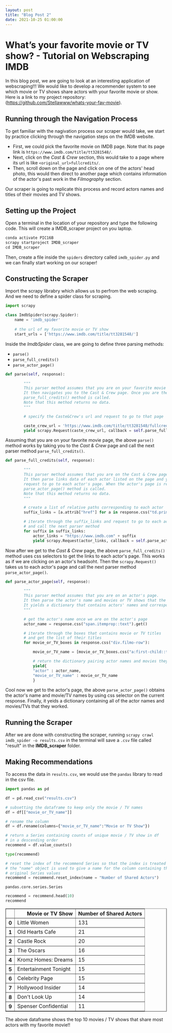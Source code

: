 ```yaml
---
layout: post
title: "Blog Post 2"
date: 2021-10-25 01:00:00
---
```


# What’s your favorite movie or TV show? - Tutorial on Webscraping IMDB

In this blog post, we are going to look at an interesting application of webscraping!!! We would like to develop a recommender system to see which movie or TV shows share actors with your favorite movie or show. \
Here is a link to my project repository: (https://github.com/Stellawww/whats-your-fav-movie).

## Running through the Navigation Process

To get familiar with the nagivation process our scraper would take, we start by practice clicking through the navigation steps on the IMDB website.
* First, we could pick the favorite movie on IMDB page. Note that its page link is 
`https://www.imdb.com/title/tt3281548/`.
* Next, click on the *Cast & Crew* section, this would take to a page where its url is like `<original_url>fullcredits/`.
* Then, scroll down on the page and click on one of the actors' head photo, this would then direct to another page which contains information of the actor's past work in the *Filmography* section.

Our scraper is going to replicate this process and record actors names and titles of their movies and TV shows.

## Setting up the Project

Open a terminal in the location of your repository and type the following code. This will create a IMDB_scraper project on you laptop.


```python
conda activate PIC16B
scrapy startproject IMDB_scraper
cd IMDB_scraper
```

Then, create a file inside the `spiders` directory called `imdb_spider.py` and we can finally start working on our scraper!

## Constructing the Scraper

Import the scrapy librabry which allows us to perfrom the web scraping.
And we need to define a spider class for scraping. 


```python
import scrapy

class ImdbSpider(scrapy.Spider):
    name = 'imdb_spider'
    
    # the url of my favorite movie or TV show
    start_urls = ['https://www.imdb.com/title/tt3281548/']

```

Inside the *ImdbSpider* class, we are going to define three parsing methods: 
* `parse()`
* `parse_full_credits()`
* `parse_actor_page()`


```python
def parse(self, response):

        """
        This parser method assumes that you are on your favorite movie page.
        It then navigates you to the Cast & Crew page. Once you are there,
        parse_full_credits() method is called. 
        Note that this method returns no data.
        """

        # specify the Caste&Crew's url and request to go to that page

        caste_crew_url = 'https://www.imdb.com/title/tt3281548/fullcredits/'
        yield scrapy.Request(caste_crew_url, callback = self.parse_full_credits)
```

Assuming that you are on your favorite movie page, the above `parse()` method works by taking you to the *Cast & Crew* page and call the next parser method `parse_full_credits()`.


```python
def parse_full_credits(self, response):

        """
        This parser method assumes that you are on the Cast & Crew page. 
        It then parse links data of each actor listed on the page and yield a
        request to go to each actor's page. When the actor's page is reached,
        parse_actor_page() method is called.
        Note that this method returns no data.
        """

        # create a list of relative paths corresponding to each actor
        suffix_links = [a.attrib["href"] for a in response.css("td.primary_photo a")]

        # iterate through the suffix_links and request to go to each actor's page
        # and call the next parser method
        for suffix in suffix_links:
            actor_links = "https://www.imdb.com" + suffix
            yield scrapy.Request(actor_links, callback = self.parse_actor_page)
```

Now after we get to the *Cast & Crew* page, the above `parse_full_credits()` method uses css selectors to get the links to each actor's page. This works as if we are clicking on an actor's headsoht. Then the `scrapy.Request()` takes us to each actor's page and call the next parser method `parse_actor_page()`. 


```python
def parse_actor_page(self, response):

        """
        This parser method assumes that you are on an actor's page. 
        It then parse the actor's name and movies or TV shows that the actor participated in.
        It yields a dictionary that contains actors' names and corresponding movies.
        """

        # get the actor's name once we are on the actor's page
        actor_name = response.css("span.itemprop::text").get()

        # iterate through the boxes that contains movie or TV titles
        # and get the list of their titles 
        for movie_or_TV_boxes in response.css("div.filmo-row"):

            movie_or_TV_name = [movie_or_TV_boxes.css("a:first-child::text").get()]

            # return the dictionary pairing actor names and movies they worked 
            yield{
            "actor" : actor_name, 
            "movie_or_TV_name" : movie_or_TV_name
            }
```

Cool now we get to the actor's page, the above `parse_actor_page()` obtains the actor's name and movie/TV names by using css selector on the current response. Finally, it yeids a dictionary containing all of the actor names and movies/TVs that they worked.

## Running the Scraper

After we are done with constructing the scraper, running `scrapy crawl imdb_spider -o results.csv` in the terminal will save a `.csv` file called "result" in the **IMDB_scraper** folder. 

## Making Recommendations 

To access the data in `results.csv`, we would use the `pandas` library to read in the csv file.


```python
import pandas as pd
```


```python
df = pd.read_csv("results.csv")
```


```python
# subsetting the dataframe to keep only the movie / TV names
df = df[["movie_or_TV_name"]]

# rename the column
df = df.rename(columns={"movie_or_TV_name":"Movie or TV Show"})
```


```python
# return a Series containing counts of unique movie / TV show in df 
# in a descending order
recommend = df.value_counts()

type(recommend)

# reset the index of the recommend Series so that the index is treated as a column
# the "name" object is used to give a name for the column containing the 
# original Series values
recommend = recommend.reset_index(name = "Number of Shared Actors")
```




    pandas.core.series.Series




```python
recommend = recommend.head(10)
recommend
```




<div>
<style scoped>
    .dataframe tbody tr th:only-of-type {
        vertical-align: middle;
    }

    .dataframe tbody tr th {
        vertical-align: top;
    }

    .dataframe thead th {
        text-align: right;
    }
</style>
<table border="1" class="dataframe">
  <thead>
    <tr style="text-align: right;">
      <th></th>
      <th>Movie or TV Show</th>
      <th>Number of Shared Actors</th>
    </tr>
  </thead>
  <tbody>
    <tr>
      <th>0</th>
      <td>Little Women</td>
      <td>131</td>
    </tr>
    <tr>
      <th>1</th>
      <td>Old Hearts Cafe</td>
      <td>21</td>
    </tr>
    <tr>
      <th>2</th>
      <td>Castle Rock</td>
      <td>20</td>
    </tr>
    <tr>
      <th>3</th>
      <td>The Oscars</td>
      <td>16</td>
    </tr>
    <tr>
      <th>4</th>
      <td>Kromz Homes: Dreams</td>
      <td>15</td>
    </tr>
    <tr>
      <th>5</th>
      <td>Entertainment Tonight</td>
      <td>15</td>
    </tr>
    <tr>
      <th>6</th>
      <td>Celebrity Page</td>
      <td>15</td>
    </tr>
    <tr>
      <th>7</th>
      <td>Hollywood Insider</td>
      <td>14</td>
    </tr>
    <tr>
      <th>8</th>
      <td>Don't Look Up</td>
      <td>14</td>
    </tr>
    <tr>
      <th>9</th>
      <td>Spenser Confidential</td>
      <td>11</td>
    </tr>
  </tbody>
</table>
</div>



The above dataframe shows the top 10 movies / TV shows that share most actors with my favorite movie!!
